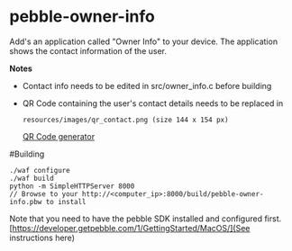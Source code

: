 pebble-owner-info
=================

Add's an application called "Owner Info" to your device.
The application shows the contact information of the user.

**Notes** 
* Contact info needs to be edited in src/owner_info.c before building
* QR Code containing the user's contact details needs to be replaced in

	```
	resources/images/qr_contact.png (size 144 x 154 px)
	```
	[QR Code generator](http://qrcode.littleidiot.be)
	

#Building

```
./waf configure
./waf build
python -m SimpleHTTPServer 8000
// Browse to your http://<computer_ip>:8000/build/pebble-owner-info.pbw to install
```

Note that you need to have the pebble SDK installed and configured first. [https://developer.getpebble.com/1/GettingStarted/MacOS/](See instructions here)
